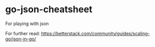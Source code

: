 # go-json-cheatsheet
For playing with json 

For further read:
https://betterstack.com/community/guides/scaling-go/json-in-go/

